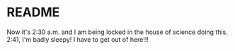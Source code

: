 # README #
Now it's 2:30 a.m. and I am being locked in the house of science doing this.
2:41, I'm badly sleepy! I have to get out of here!!!
